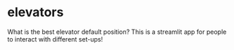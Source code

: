 # elevators
What is the best elevator default position?
This is a streamlit app for people to interact with different set-ups!
